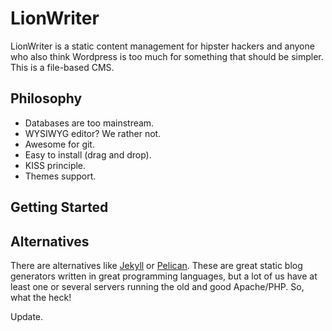 # LionWriter

LionWriter is a static content management for hipster hackers and anyone who also think Wordpress is too much for something that should be simpler. This is a file-based CMS.

## Philosophy

- Databases are too mainstream.
- WYSIWYG editor? We rather not.
- Awesome for git.
- Easy to install (drag and drop).
- KISS principle.
- Themes support.

## Getting Started

## Alternatives

There are alternatives like [Jekyll](https://github.com/mojombo/jekyll) or [Pelican](https://github.com/ametaireau/pelican). These are great static blog generators written in great programming languages, but a lot of us have at least one or several servers running the old and good Apache/PHP. So, what the heck!

Update.
